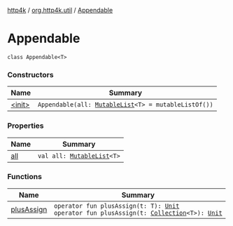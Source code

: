 [http4k](../../index.md) / [org.http4k.util](../index.md) / [Appendable](./index.md)

# Appendable

`class Appendable<T>`

### Constructors

| Name | Summary |
|---|---|
| [&lt;init&gt;](-init-.md) | `Appendable(all: `[`MutableList`](https://kotlinlang.org/api/latest/jvm/stdlib/kotlin.collections/-mutable-list/index.html)`<T> = mutableListOf())` |

### Properties

| Name | Summary |
|---|---|
| [all](all.md) | `val all: `[`MutableList`](https://kotlinlang.org/api/latest/jvm/stdlib/kotlin.collections/-mutable-list/index.html)`<T>` |

### Functions

| Name | Summary |
|---|---|
| [plusAssign](plus-assign.md) | `operator fun plusAssign(t: T): `[`Unit`](https://kotlinlang.org/api/latest/jvm/stdlib/kotlin/-unit/index.html)<br>`operator fun plusAssign(t: `[`Collection`](https://kotlinlang.org/api/latest/jvm/stdlib/kotlin.collections/-collection/index.html)`<T>): `[`Unit`](https://kotlinlang.org/api/latest/jvm/stdlib/kotlin/-unit/index.html) |
